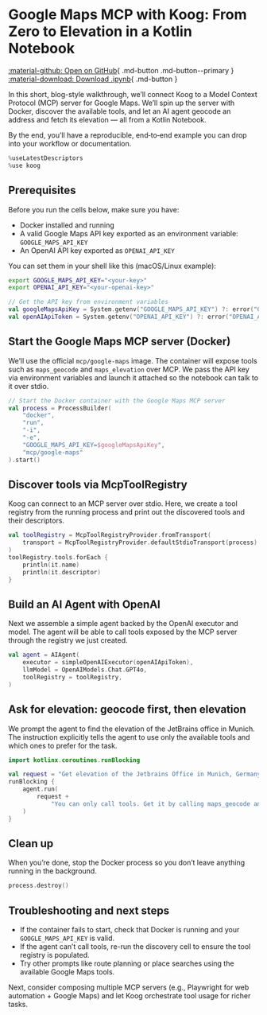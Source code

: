 # Google Maps MCP with Koog: From Zero to Elevation in a Kotlin Notebook

[:material-github: Open on GitHub](
https://github.com/JetBrains/koog/blob/develop/examples/notebooks/GoogleMapsMcp.ipynb
){ .md-button .md-button--primary }
[:material-download: Download .ipynb](
https://raw.githubusercontent.com/JetBrains/koog/develop/examples/notebooks/GoogleMapsMcp.ipynb
){ .md-button }

In this short, blog-style walkthrough, we’ll connect Koog to a Model Context Protocol (MCP) server for Google Maps. We’ll spin up the server with Docker, discover the available tools, and let an AI agent geocode an address and fetch its elevation — all from a Kotlin Notebook.

By the end, you’ll have a reproducible, end‑to‑end example you can drop into your workflow or documentation.



```kotlin
%useLatestDescriptors
%use koog

```

## Prerequisites
Before you run the cells below, make sure you have:

- Docker installed and running
- A valid Google Maps API key exported as an environment variable: `GOOGLE_MAPS_API_KEY`
- An OpenAI API key exported as `OPENAI_API_KEY`

You can set them in your shell like this (macOS/Linux example):

```bash
export GOOGLE_MAPS_API_KEY="<your-key>"
export OPENAI_API_KEY="<your-openai-key>"
```



```kotlin
// Get the API key from environment variables
val googleMapsApiKey = System.getenv("GOOGLE_MAPS_API_KEY") ?: error("GOOGLE_MAPS_API_KEY environment variable not set")
val openAIApiToken = System.getenv("OPENAI_API_KEY") ?: error("OPENAI_API_KEY environment variable not set")

```

## Start the Google Maps MCP server (Docker)
We’ll use the official `mcp/google-maps` image. The container will expose tools such as `maps_geocode` and `maps_elevation` over MCP. We pass the API key via environment variables and launch it attached so the notebook can talk to it over stdio.



```kotlin
// Start the Docker container with the Google Maps MCP server
val process = ProcessBuilder(
    "docker",
    "run",
    "-i",
    "-e",
    "GOOGLE_MAPS_API_KEY=$googleMapsApiKey",
    "mcp/google-maps"
).start()

```

## Discover tools via McpToolRegistry
Koog can connect to an MCP server over stdio. Here, we create a tool registry from the running process and print out the discovered tools and their descriptors.



```kotlin
val toolRegistry = McpToolRegistryProvider.fromTransport(
    transport = McpToolRegistryProvider.defaultStdioTransport(process)
)
toolRegistry.tools.forEach {
    println(it.name)
    println(it.descriptor)
}

```

## Build an AI Agent with OpenAI
Next we assemble a simple agent backed by the OpenAI executor and model. The agent will be able to call tools exposed by the MCP server through the registry we just created.



```kotlin
val agent = AIAgent(
    executor = simpleOpenAIExecutor(openAIApiToken),
    llmModel = OpenAIModels.Chat.GPT4o,
    toolRegistry = toolRegistry,
)

```

## Ask for elevation: geocode first, then elevation
We prompt the agent to find the elevation of the JetBrains office in Munich. The instruction explicitly tells the agent to use only the available tools and which ones to prefer for the task.



```kotlin
import kotlinx.coroutines.runBlocking

val request = "Get elevation of the Jetbrains Office in Munich, Germany?"
runBlocking {
    agent.run(
        request +
            "You can only call tools. Get it by calling maps_geocode and maps_elevation tools."
    )
}

```

## Clean up
When you’re done, stop the Docker process so you don’t leave anything running in the background.



```kotlin
process.destroy()

```

## Troubleshooting and next steps
- If the container fails to start, check that Docker is running and your `GOOGLE_MAPS_API_KEY` is valid.
- If the agent can’t call tools, re-run the discovery cell to ensure the tool registry is populated.
- Try other prompts like route planning or place searches using the available Google Maps tools.

Next, consider composing multiple MCP servers (e.g., Playwright for web automation + Google Maps) and let Koog orchestrate tool usage for richer tasks.
